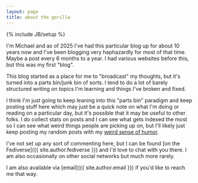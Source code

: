 ```yaml
---
layout: page
title: about the gorilla
---
```

{% include JB/setup %}

I'm Michael and as of 2025 I've had this particular blog up for about 10 years
now and I've been blogging very haphazardly for most of that time. Maybe a post
every 6 months to a year. I had various websites before this, but this was my
first "blog".

This blog started as a place for me to "broadcast" my thoughts, but it's turned
into a parts bin/junk bin of sorts.  I tend to do a lot of barely structured
writing on topics I'm learning and things I've broken and fixed.

I think I'm just going to keep leaning into this "parts bin" paradigm and keep 
posting stuff here which may just be a quick note on what I'm doing or reading
on a particular day, but it's possible that it may be useful to other folks.
I do collect stats on posts and I can see what gets indexed the most so I can
see what weird things people are picking up on, but I'll likely just keep
posting my random posts with my [weird sense of humor](https://en.wikipedia.org/wiki/The_Goon_Show_running_jokes).

I've not set up any sort of commenting here, but I can be found [on the
Fediverse]({{ site.author.fediverse }}) and I'd love to chat with you there. I
am also occasionally on other social networks but much more rarely.

I am also available via [email]({{ site.author.email }}) if you'd like to reach
me that way.






